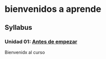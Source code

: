 # bienvenidos a aprende



## Syllabus

### Unidad 01: [Antes de  empezar](01-antes-de-empezar)

Bienvenidx al curso
